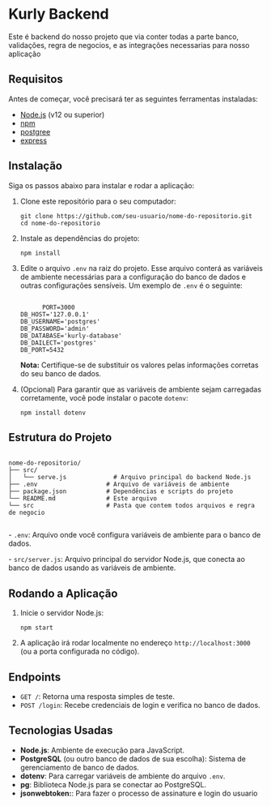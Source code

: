 <!DOCTYPE html>
<html lang="pt-br">
<head>
  <meta charset="UTF-8">
  <meta name="viewport" content="width=device-width, initial-scale=1.0">
</head>
<body>
  <h1>Kurly Backend</h1>

  <p>Este é backend do nosso projeto que via conter todas a parte banco, validações, regra de negocios, e as integrações necessarias para nosso aplicação</p>

  <h2>Requisitos</h2>
  <p>Antes de começar, você precisará ter as seguintes ferramentas instaladas:</p>
  <ul>
    <li><a href="https://nodejs.org">Node.js</a> (v12 ou superior)</li>
    <li><a href="https://npmjs.com">npm</a></li>
    <li><a href="https://www.postgresql.org">postgree</a></li>
    <li><a href="https://expressjs.com/pt-br/">express</a></li>
  </ul>

  <h2>Instalação</h2>
  <p>Siga os passos abaixo para instalar e rodar a aplicação:</p>
  <ol>
    <li>Clone este repositório para o seu computador:</li>
    <pre><code>git clone https://github.com/seu-usuario/nome-do-repositorio.git
cd nome-do-repositorio</code></pre>
    <li>Instale as dependências do projeto:</li>
    <pre><code>npm install</code></pre>
    <li>Edite o arquivo <code>.env</code> na raiz do projeto. Esse arquivo conterá as variáveis de ambiente necessárias para a configuração do banco de dados e outras configurações sensíveis. Um exemplo de <code>.env</code> é o seguinte:</li>
    <pre><code>
      PORT=3000
DB_HOST='127.0.0.1'
DB_USERNAME='postgres'
DB_PASSWORD='admin'
DB_DATABASE='kurly-database'
DB_DAILECT='postgres'
DB_PORT=5432</code></pre>
    <p><strong>Nota:</strong> Certifique-se de substituir os valores pelas informações corretas do seu banco de dados.</p>
    <li>(Opcional) Para garantir que as variáveis de ambiente sejam carregadas corretamente, você pode instalar o pacote <code>dotenv</code>:</li>
    <pre><code>npm install dotenv</code></pre>
  </ol>

  <h2>Estrutura do Projeto</h2>
  <pre><code>
nome-do-repositorio/
├── src/
│   └── serve.js             # Arquivo principal do backend Node.js
├── .env                   # Arquivo de variáveis de ambiente
├── package.json           # Dependências e scripts do projeto
└── README.md              # Este arquivo
└── src                    # Pasta que contem todos arquivos e regra de negocio  
  </code></pre>

  <p>- <code>.env</code>: Arquivo onde você configura variáveis de ambiente para o banco de dados.</p>
  <p>- <code>src/server.js</code>: Arquivo principal do servidor Node.js, que conecta ao banco de dados usando as variáveis de ambiente.</p>

  <h2>Rodando a Aplicação</h2>
  <ol>
    <li>Inicie o servidor Node.js:</li>
    <pre><code>npm start</code></pre>
    <li>A aplicação irá rodar localmente no endereço <code>http://localhost:3000</code> (ou a porta configurada no código).</li>
  </ol>

  <h2>Endpoints</h2>
  <ul>
    <li><code>GET /</code>: Retorna uma resposta simples de teste.</li>
    <li><code>POST /login</code>: Recebe credenciais de login e verifica no banco de dados.</li>
  </ul>

  <h2>Tecnologias Usadas</h2>
  <ul>
    <li><strong>Node.js</strong>: Ambiente de execução para JavaScript.</li>
    <li><strong>PostgreSQL</strong> (ou outro banco de dados de sua escolha): Sistema de gerenciamento de banco de dados.</li>
    <li><strong>dotenv</strong>: Para carregar variáveis de ambiente do arquivo <code>.env</code>.</li>
    <li><strong>pg</strong>: Biblioteca Node.js para se conectar ao PostgreSQL.</li>
    <li><strong>jsonwebtoken:</strong>: Para fazer o processo de assinature e login do usuario</li>
